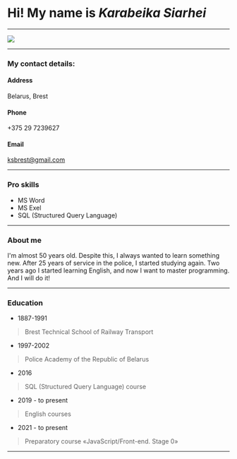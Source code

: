 # Hi! My name is **_Karabeika Siarhei_**
---
![](https://sun1.beltelecom-by-minsk.userapi.com/s/v1/ig2/ZObsu5KGqnxAt44lkjebTAPNevrFDhQQ0HgABFPZId1yB5hidtSI9OO5lM0GL4UrJZg3xbeq_Fzmz_lY0VPEuRA6.jpg?size=200x283&quality=96&crop=0,0,599,849&ava=1)

---
### My contact details:

#### Address
Belarus, Brest

#### Phone
+375 29 7239627

#### Email
ksbrest@gmail.com

---
### Pro skills
* MS Word
* MS Exel
* SQL (Structured Query Language)

___

### About me
 I'm almost 50 years old. Despite this, I always wanted to learn something new. After 25 years of service in the police, I started studying again. Two years ago I started learning English, and now I want to master programming. And I will do it!
  
 ---

### Education 
 * 1887-1991
 > Brest Technical School of Railway Transport
 * 1997-2002 
 > Police Academy of the Republic of Belarus
 * 2016
 > SQL (Structured Query Language) course
 * 2019 - to present
 > English courses
 * 2021 - to present
 > Preparatory course «JavaScript/Front-end. Stage 0»
 ---






